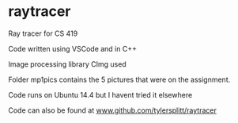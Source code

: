 # raytracer
Ray tracer for CS 419

Code written using VSCode and in C++

Image processing library CImg used

Folder mp1pics contains the 5 pictures that were on the assignment.

Code runs on Ubuntu 14.4 but I havent tried it elsewhere

Code can also be found at www.github.com/tylersplitt/raytracer